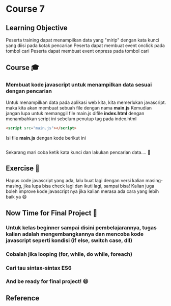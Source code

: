 # Course 7

## Learning Objective
Peserta training dapat menampilkan data yang "mirip" dengan kata kunci yang diisi pada kotak pencarian
Peserta dapat membuat event onclick pada tombol cari
Peserta dapat membuat event onpress pada tombol cari

## Course :mortar_board:
### Membuat kode javascript untuk menampilkan data sesuai dengan pencarian

Untuk menampilkan data pada aplikasi web kita, kita memerlukan javascript. maka kita akan membuat sebuah file dengan nama **main.js**
Kemudian jangan lupa untuk memanggil file main.js difile **index.html** dengan menambahkan script ini sebelum penutup tag </body> pada index.html

```html
<script src="main.js"></script>
```

Isi file **main.js** dengan kode berikut ini

```javascript

```

Sekarang mari coba ketik kata kunci dan lakukan pencarian data.... :round_pushpin:

## Exercise :muscle:
Hapus code javascript yang ada, lalu buat lagi dengan versi kalian masing-masing, jika lupa bisa check lagi dan ikuti lagi, sampai bisa!
Kalian juga boleh improve kode javascript nya jika kalian merasa ada cara yang lebih baik ya :smile:

## Now Time for Final Project :100:
### Untuk kelas beginner sampai disini pembelajarannya, tugas kalian adalah mengembangkannya dan mencoba kode javascript seperti kondisi (if else, switch case, dll)
### Cobalah jika looping (for, while, do while, foreach)
### Cari tau sintax-sintax ES6
### And be ready for final project! :smile:

## Reference
